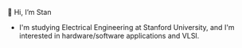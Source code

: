 👋 Hi, I’m Stan
- I'm studying Electrical Engineering at Stanford University, and I'm interested in hardware/software applications and VLSI.

<!---
stanminlee/stanminlee is a ✨ special ✨ repository because its `README.md` (this file) appears on your GitHub profile.
You can click the Preview link to take a look at your changes.
--->
